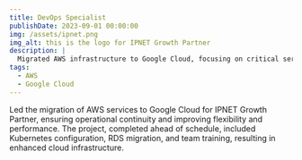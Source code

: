 ```yaml
---
title: DevOps Specialist
publishDate: 2023-09-01 00:00:00
img: /assets/ipnet.png
img_alt: this is the logo for IPNET Growth Partner
description: |
  Migrated AWS infrastructure to Google Cloud, focusing on critical services such as Kubernetes, RDS, and Load Balancers.
tags:
  - AWS
  - Google Cloud
---
```

Led the migration of AWS services to Google Cloud for IPNET Growth Partner, ensuring operational continuity and improving flexibility and performance. The project, completed ahead of schedule, included Kubernetes configuration, RDS migration, and team training, resulting in enhanced cloud infrastructure.
